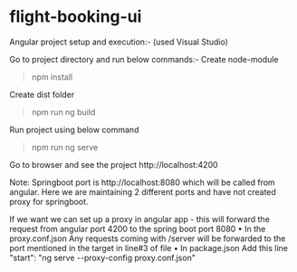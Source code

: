 # flight-booking-ui

Angular project setup and execution:-
(used Visual Studio)

Go to project directory and run below commands:-
Create node-module
>npm install 

Create dist folder
>npm run ng build

Run project using below command
>npm run ng serve

Go to browser and see the project
http://localhost:4200

Note: Springboot port is http://localhost:8080 which will be called from angular.
Here we are maintaining 2 different ports and have not created proxy for springboot.

If we want we can set up a proxy in angular app - this will forward the request from angular port 4200  to the spring boot port 8080
•	In the proxy.conf.json
    	Any requests coming with /server  will be forwarded to the port mentioned in the target in line#3 of file
•	In package.json
	Add this line  	"start": "ng serve --proxy-config proxy.conf.json"




